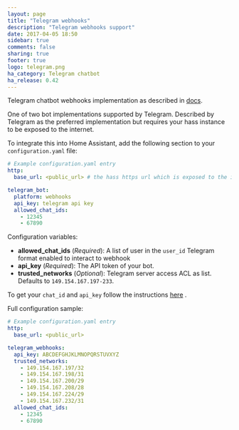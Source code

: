 ```yaml
---
layout: page
title: "Telegram webhooks"
description: "Telegram webhooks support"
date: 2017-04-05 18:50
sidebar: true
comments: false
sharing: true
footer: true
logo: telegram.png
ha_category: Telegram chatbot
ha_release: 0.42
---
```


Telegram chatbot webhooks implementation as described in [docs](https://core.telegram.org/bots/webhooks).

One of two bot implementations supported by Telegram. Described by Telegram as the preferred implementation but requires your hass instance to be exposed to the internet.

To integrate this into Home Assistant, add the following section to your `configuration.yaml` file:

```yaml
# Example configuration.yaml entry
http:
  base_url: <public_url> # the hass https url which is exposed to the internet.

telegram_bot:
  platform: webhooks
  api_key: telegram api key
  allowed_chat_ids:
    - 12345
    - 67890
```

Configuration variables:

- **allowed_chat_ids** (*Required*): A list of user in the `user_id` Telegram format enabled to interact to webhook
- **api_key** (*Required*): The API token of your bot.
- **trusted_networks** (*Optional*): Telegram server access ACL as list. Defaults to `149.154.167.197-233`.

To get your `chat_id` and `api_key` follow the instructions [here](/components.notify.telegram) .

Full configuration sample:

```yaml
# Example configuration.yaml entry
http:
  base_url: <public_url>

telegram_webhooks:
  api_key: ABCDEFGHJKLMNOPQRSTUVXYZ
  trusted_networks:
    - 149.154.167.197/32
    - 149.154.167.198/31
    - 149.154.167.200/29
    - 149.154.167.208/28
    - 149.154.167.224/29
    - 149.154.167.232/31
  allowed_chat_ids:
    - 12345
    - 67890
```